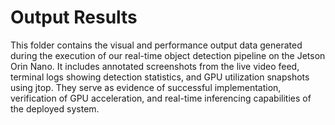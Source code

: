 # Output Results
This folder contains the visual and performance output data generated during the execution of our real-time object detection pipeline on the Jetson Orin Nano. It includes annotated screenshots from the live video feed, terminal logs showing detection statistics, and GPU utilization snapshots using jtop. They serve as evidence of successful implementation, verification of GPU acceleration, and real-time inferencing capabilities of the deployed system.
